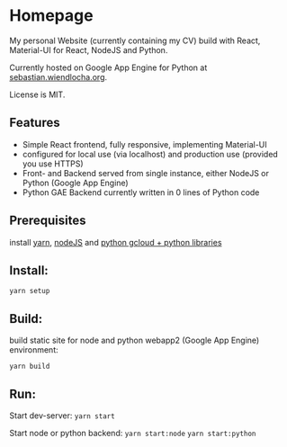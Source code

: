 # Homepage

My personal Website (currently containing my CV) build with React, Material-UI for React, NodeJS and Python.

Currently hosted on Google App Engine for Python at [sebastian.wiendlocha.org](https://sebastian.wiendlocha.org).

License is MIT.

## Features

- Simple React frontend, fully responsive, implementing Material-UI
- configured for local use (via localhost) and production use (provided you use HTTPS)
- Front- and Backend served from single instance, either NodeJS or Python (Google App Engine)
- Python GAE Backend currently written in 0 lines of Python code
## Prerequisites

install [yarn](https://yarnpkg.com/en/), [nodeJS](https://nodejs.org/en/) and [python gcloud + python libraries](https://cloud.google.com/appengine/docs/standard/python/tools/using-local-server)

## Install:

`yarn setup`

## Build:

build static site for node and python webapp2 (Google App Engine) environment:

`yarn build`

## Run:

Start dev-server:
`yarn start`

Start node or python backend:
`yarn start:node`
`yarn start:python`
